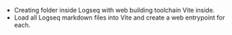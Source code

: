 - Creating folder inside Logseq with web building toolchain Vite inside.
- Load all Logseq markdown files into Vite and create a web entrypoint for each.